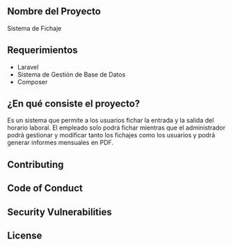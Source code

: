 ## Nombre del Proyecto
Sistema de Fichaje


## Requerimientos
- Laravel
- Sistema de Gestión de Base de Datos
- Composer

## ¿En qué consiste el proyecto?
Es un sistema que permite a los usuarios fichar la entrada y la salida del horario laboral. El empleado solo podrá fichar mientras
que el administrador podrá gestionar y modificar tanto los fichajes como los usuarios y podrá generar informes mensuales en PDF.


## Contributing



## Code of Conduct



## Security Vulnerabilities



## License


